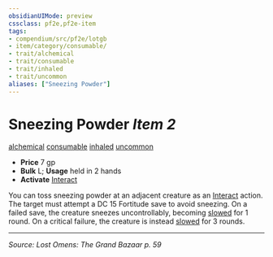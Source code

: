 ```yaml
---
obsidianUIMode: preview
cssclass: pf2e,pf2e-item
tags:
- compendium/src/pf2e/lotgb
- item/category/consumable/
- trait/alchemical
- trait/consumable
- trait/inhaled
- trait/uncommon
aliases: ["Sneezing Powder"]
---
```

# Sneezing Powder *Item 2*  
[alchemical](alchemical.md "Alchemical Item Trait")  [consumable](consumable.md "Consumable Item Trait")  [inhaled](inhaled.md "Inhaled Item Trait")  [uncommon](uncommon.md "Uncommon Rarity Trait")  

- **Price** 7 gp
- **Bulk** L; **Usage** held in 2 hands
- **Activate** [Interact](interact.md)

You can toss sneezing powder at an adjacent creature as an [Interact](interact.md) action. The target must attempt a DC 15 Fortitude save to avoid sneezing. On a failed save, the creature sneezes uncontrollably, becoming [slowed](conditions.md#Slowed) for 1 round. On a critical failure, the creature is instead [slowed](conditions.md#Slowed) for 3 rounds.


---
*Source: Lost Omens: The Grand Bazaar p. 59*